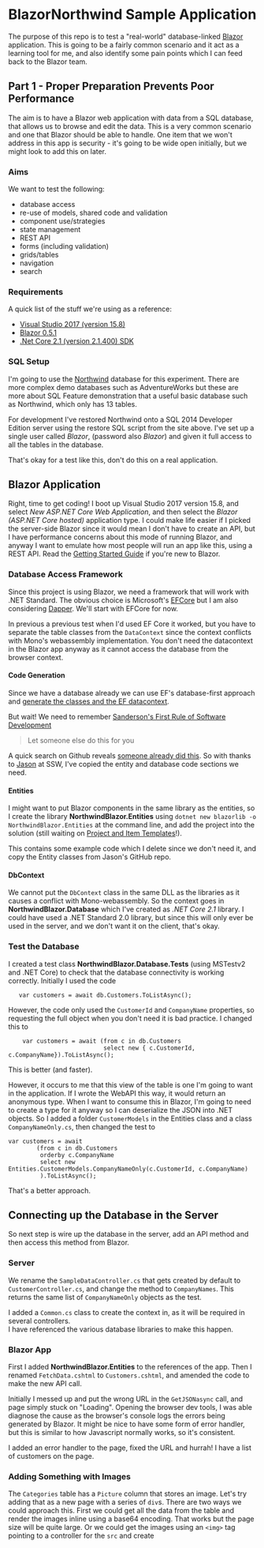 # BlazorNorthwind Sample Application

The purpose of this repo is to test a "real-world" database-linked
[Blazor](https://blazor.net/) application. This is going to be a fairly
common scenario and it act as a learning tool for me, and also identify
some pain points which I can feed back to the Blazor team.

## Part 1 - Proper Preparation Prevents Poor Performance

The aim is to have a Blazor web application with data from a SQL database, 
that allows us to browse and edit the data. This is a very common scenario 
and one that Blazor should be able to handle. One item that we won't address
in this app is security - it's going to be wide open initially, but we
might look to add this on later.

### Aims

We want to test the following:

 * database access
 * re-use of models, shared code and validation
 * component use/strategies
 * state management
 * REST API 
 * forms (including validation)
 * grids/tables
 * navigation
 * search

 ### Requirements

 A quick list of the stuff we're using as a reference:
 * [Visual Studio 2017 (version 15.8)](https://visualstudio.microsoft.com/)
 * [Blazor 0.5.1](https://github.com/aspnet/Blazor/releases/tag/0.5.1)
 * [.Net Core 2.1 (version 2.1.400) SDK](https://www.microsoft.com/net/download)
 


 ### SQL Setup

I'm going to use the [Northwind](https://docs.microsoft.com/en-us/dotnet/framework/data/adonet/sql/linq/downloading-sample-databases)
database for this experiment. There are more complex demo databases such as
AdventureWorks but these are more about SQL Feature demonstration that a useful basic
database such as Northwind, which only has 13 tables.

For development I've restored Northwind onto a SQL 2014 Developer Edition server using 
the restore SQL script from the site above. I've set up a single user called _Blazor_,
(password also _Blazor_) and given it full access to all the tables in the database. 

That's okay for a test like this, don't do this on a real application.

## Blazor Application

Right, time to get coding! I boot up Visual Studio 2017 version 15.8, and select 
*New ASP.NET Core Web Application*, and then select the *Blazor (ASP.NET Core hosted)*
application type. I could make life easier if I picked the server-side Blazor since
it would mean I don't have to create an API, but I have performance concerns about
this mode of running Blazor, and anyway I want to emulate how most people will run
an app like this, using a REST API. Read the [Getting Started Guide](https://blazor.net/docs/get-started.html)
if you're new to Blazor.

### Database Access Framework

Since this project is using Blazor, we need a framework that will work with .NET Standard. 
The obvious choice is Microsoft's [EFCore](https://docs.microsoft.com/en-us/ef/core/) but 
I am also considering [Dapper](https://stackexchange.github.io/Dapper/). We'll start
with EFCore for now.

In previous a previous test when I'd used EF Core it worked, but you have to separate 
the table classes from the `DataContext` since the context conflicts with Mono's 
webassembly implementation. You don't need the datacontext in the Blazor app anyway 
as it cannot access the database from the browser context.

#### Code Generation

Since we have a database already we can use EF's database-first approach and [generate the
classes and the EF datacontext](https://docs.microsoft.com/en-us/ef/core/get-started/aspnetcore/existing-db). 

But wait! We need to remember [Sanderson's First Rule of Software Development](https://www.youtube.com/watch?v=JU-6pAxqAa4) 

> Let someone else do this for you 

A quick search on Github reveals [someone already did this](https://github.com/JasonGT/NorthwindTraders). So
with thanks to [Jason](https://github.com/JasonGT) at SSW, I've copied the entity and database 
code sections we need.

#### Entities

I might want to put Blazor components in the same library as the entities, so I create 
the library **NorthwindBlazor.Entities** using 
`dotnet new blazorlib -o NorthwindBlazor.Entities` at the command line, and add the 
project into the solution (still waiting on [Project and Item Templates](https://github.com/aspnet/Blazor/issues/23)!).

This contains some example code which I delete since we don't need it, and copy the Entity 
classes from Jason's GitHub repo.

#### DbContext

We cannot put the `DbContext` class in the same DLL as the libraries as it causes a 
conflict with Mono-webassembly. So the context goes in **NorthwindBlazor.Database** 
which I've created as _.NET Core 2.1_ library. I could have used a .NET Standard 2.0 
library, but since this will only ever be used in the server, and we don't want it 
on the client, that's okay.

### Test the Database

I created a test class **NorthwindBlazor.Database.Tests** (using MSTestv2 and .NET Core) 
to check that the database connectivity is working correctly. Initially I used the code
```
   var customers = await db.Customers.ToListAsync();
```
However, the code only used the `CustomerId` and `CompanyName` properties, so requesting
the full object when you don't need it is bad practice. I changed this to
```
    var customers = await (from c in db.Customers 
                           select new { c.CustomerId, c.CompanyName}).ToListAsync();
```

This is better (and faster).

However, it occurs to me that this view of the table is one I'm going to want in 
the application. If I wrote the WebAPI this way, it would return an anonymous type. 
When I want to consume this in Blazor, I'm going to need to create a type for it anyway
so I can deserialize the JSON into .NET objects. So I added a folder `CustomerModels` 
in the Entities class and a class `CompanyNameOnly.cs`, then changed the test to
```
var customers = await 
        (from c in db.Customers
         orderby c.CompanyName
         select new Entities.CustomerModels.CompanyNameOnly(c.CustomerId, c.CompanyName)
         ).ToListAsync();
```
That's a better approach.

## Connecting up the Database in the Server

So next step is wire up the database in the server, add an API method and then access this method from Blazor.

### Server

We rename the `SampleDataController.cs` that gets created by default to `CustomerController.cs`, and
change the method to `CompanyNames`. This returns the same list of `CompanyNameOnly` objects as the test.

I added a `Common.cs` class to create the context in, as it will be required in several controllers.  
I have referenced the various database libraries to make this happen.

### Blazor App

First I added **NorthwindBlazor.Entities** to the references of the app. Then I renamed `FetchData.cshtml` 
to `Customers.cshtml`, and amended the code to make the new API call.

Initially I messed up and put the wrong URL in the `GetJSONasync` call, and page simply stuck on 
"Loading". Opening the browser dev tools, I was able diagnose the cause as the browser's console logs 
the errors being generated by Blazor. It might be nice to have some form of error handler, but
this is similar to how Javascript normally works, so it's consistent.

I added an error handler to the page, fixed the URL and hurrah! I have a list of customers on the
page.

### Adding Something with Images

The `Categories` table has a `Picture` column that stores an image. Let's try adding that as a 
new page with a series of `div`s. There are two ways we could approach this. First we could get all 
the data from the table and render the images inline using a base64 encoding. That works but the 
page size will be quite large. Or we could get the images using an `<img>` tag pointing to a
controller for the `src` and create 

